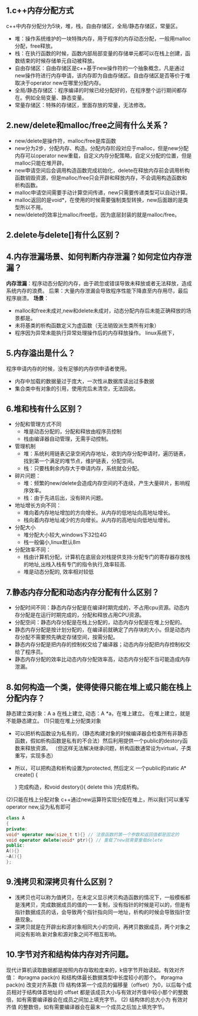 ## 1.c++内存分配方式
c++中内存分配分为5块，堆，栈，自由存储区，全局/静态存储区，常量区。
+ 堆：操作系统维护的一块特殊内存，用于程序的内存动态分配，一般用malloc分配，free释放。
+ 栈：在执行函数的时候，函数内部局部变量的存储单元都可以在栈上创建，函数结束的时候存储单元自动被释放。
+ 自由存储区：自由存储区是c++基于new操作符的一个抽象概念，凡是通过new操作符进行内存申请，该内存即为自由存储区。自由存储区是否等价于堆取决于operator new在哪里分配内存。
+ 全局/静态存储区：程序编译的时候已经分配好的，在程序整个运行期间都存在。例如全局变量、静态变量。
+ 常量存储区：特殊的存储区，里面存放的常量，无法修改。

## 2.new/delete和malloc/free之间有什么关系？
+ new/delete是操作符，malloc/free是库函数
+ new分为2步，分配内存、构造。分配内存阶段对应于malloc，但是new分配内存可以operator new重载，自定义内存分配策略，自定义分配的位置，但是malloc只能在堆开辟。
+ new申请空间后会调用构造函数完成初始化，delete在释放内存前会调用析构函数销毁资源，但是malloc/free只会开辟和释放内存，不会调用构造函数和析构函数。
+ malloc申请空间需要手动计算空间传递，new只需要传递类型可以自动计算。
+ malloc返回的是void*，在使用的时候需要强制类型转换，new后面跟的是类型所以不用。
+ new/delete的效率比malloc/free低，因为底层封装的就是malloc/free。

## 2.delete与delete[]有什么区别？

## 4.内存泄漏场景、如何判断内存泄漏？如何定位内存泄漏？
**内存泄漏**：程序动态分配的内存，由于疏忽或错误导致未释放或者无法释放，造成系统内存的浪费。
后果：大量内存泄漏会导致程序性能下降直至内存用尽，最后程序崩溃。
**场景**：
+ malloc和free未成对,new和delete未成对，动态分配内存后未能正确释放的场景都是。
+ 未将基类的析构函数定义为虚函数（无法销毁派生类所有对象）
+ 程序因为异常未能执行异常处理操作后的内存释放操作。
linux系统下，

## 5.内存溢出是什么？
程序申请内存的时候，没有足够的内存供申请者使用。
+ 内存中加载的数据量过于庞大，一次性从数据库读出过多数据
+ 集合类中有对象的引用，使用完后未清空，无法回收。

## 6.堆和栈有什么区别？
+ 分配和管理方式不同
  + 堆是动态分配的，分配和释放由程序员控制
  + 栈由编译器自动管理，无需手动控制。
+ 管理机制
  + 堆：系统利用链表记录空闲内存地址，收到内存分配申请时，遍历链表，找到第一个满足的堆节点，维护链表，分配空间。
  + 栈：只要栈剩余内存大于申请内存，系统就会分配。
+ 碎片问题：
  + 堆：频繁的new/delete会造成内存空间的不连续，产生大量碎片，影响程序效率。
  + 栈：由于先进后出，没有碎片问题。
+ 地址增长方向不同：
  + 堆向着内存地址增加的方向增长。从内存的低地址向高地址增长。
  + 栈向着内存地址减少的方向增长。从内存的高地址向低地址增长。
+ 分配大小
  + 堆分配大小较大,windows下32位4G
  + 栈一般偏小,linux默认8m
+ 分配效率不同：
  + 栈由计算机分配，计算机在底层会对栈提供支持:分配专门的寄存器存放栈的地址,出栈入栈有专门的指令执行,效率较高.
  + 堆是动态分配的, 效率相对较低

## 7.静态内存分配和动态内存分配有什么区别？
+ 分配时间不同：静态内存分配是在编译时期完成的，不占用cpu资源。动态内存分配是在运行时期完成的，分配和释放占用CPU资源。
+ 分配空间：静态内存分配是在栈上分配的，动态内存分配是在堆上分配的。
+ 静态内存分配是按计划分配的，在编译前就确定了内存块的大小。但是动态内存分配不需要预先确定存储空间，按需分配。
+ 静态内存分配是把内存的控制权交给了编译器；动态内存分配把内存控制权交给了程序员。
+ 静态内存分配的效率比动态内存分配效率高，动态内存分配不当可能造成内存泄漏。

## 8.如何构造一个类，使得使得只能在堆上或只能在栈上分配内存？
静态建立类对象：A a 在栈上建立, 动态：A *a，在堆上建立。
在堆上建立，就是不能静态建立。
(1)只能在堆上分配类对象
+ 可以把析构函数设为私有的，（静态构建对象的时候编译器会检查所有非静态函数，假如析构函数是私有的不合法）然后利用提供一个public的destory函数来释放资源。
  （但这样无法解决继承问题，析构函数通常设为virtual，子类重写，实现多态）
+ 所以，可以把构造和析构设置为protected, 然后定义
  一个public的static A* create() {

  } 完成构造，和void destory(){
	  delete this
  }完成析构。

(2)只能在栈上分配对象
c++通过new运算符实现分配在堆上，所以我们可以重写operator new,设为私有即可
```cpp
class A
{
private:
void* operator new(size_t t){} // 注意函数的第一个参数和返回值都是固定的
void operator delete(void* ptr){} // 重载了new就需要重载delete
public:
A(){}
~A(){}
};
```
## 9.浅拷贝和深拷贝有什么区别？
+ 浅拷贝也可以称为值拷贝，在未定义显示拷贝构造函数的情况下，一般模板都是浅拷贝，完成数据成员的值的一一复制，没有指针的时候是可以的，但是有指针数据成员的话，会导致两个指针指向同一地址，析构的时候会导致指针空悬现象。
+ 深拷贝就是在开辟出和源对象相同大小的空间，再拷贝数据成员，两个对象之间没有影响.新对象和源对象之间不相互影响。

## 10.字节对齐和结构体内存对齐问题。
现代计算机读取数据都是按照内存存取粒度来的，k倍字节开始读起。有效对齐值： #pragma pack(n) 和结构体最长数据类型中长度较小的那个。
#pragma pack(n) 改变对齐系数
(1) 结构体第一个成员的偏移量（offset）为0，以后每个成员相对于结构体首地址的 offset 都是该成员大小与有效对齐值中较小那个的整数倍，如有需要编译器会在成员之间加上填充字节。
(2) 结构体的总大小为 有效对齐值 的整数倍，如有需要编译器会在最末一个成员之后加上填充字节。

